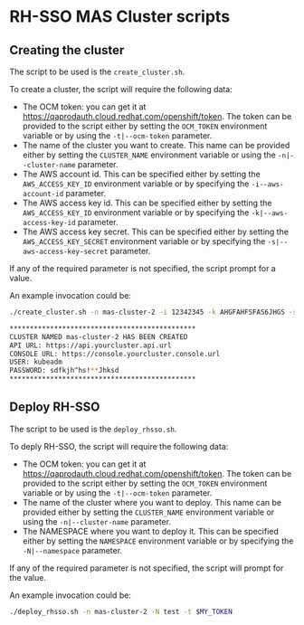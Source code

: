 # RH-SSO MAS Cluster scripts

## Creating the cluster
The script to be used is the `create_cluster.sh`.

To create a cluster, the script will require the following data:
* The OCM token: you can get it at https://qaprodauth.cloud.redhat.com/openshift/token.
  The token can be provided to the script either by setting the `OCM_TOKEN` environment variable or by
  using the `-t|--ocm-token` parameter. 
* The name of the cluster you want to create. This name can be provided either by setting the `CLUSTER_NAME`
  environment variable or using the `-n|--cluster-name` parameter.
* The AWS account id. This can be specified either by setting the `AWS_ACCESS_KEY_ID` environment variable
  or by specifying the `-i--aws-account-id` parameter.
* The AWS access key id. This can be specified either by setting the `AWS_ACCESS_KEY_ID` environment variable
  or by specifying the `-k|--aws-access-key-id` parameter.
* The AWS access key secret. This can be specified either by setting the `AWS_ACCESS_KEY_SECRET` environment variable
  or by specifying the `-s|--aws-access-key-secret` parameter.

If any of the required parameter is not specified, the script prompt for a value.

An example invocation could be:
```bash
./create_cluster.sh -n mas-cluster-2 -i 12342345 -k AHGFAHFSFAS6JHGS -s 76n3i2938GHKJHKJH&kjhskjdh8271kas -t $MY_TOKEN

**********************************************
CLUSTER NAMED mas-cluster-2 HAS BEEN CREATED
API URL: https://api.yourcluster.api.url
CONSOLE URL: https://console.yourcluster.console.url
USER: kubeadm
PASSWORD: sdfkjh^hs!**Jhksd
**********************************************
```

## Deploy RH-SSO
The script to be used is the `deploy_rhsso.sh`.

To deply RH-SSO, the script will require the following data:
* The OCM token: you can get it at https://qaprodauth.cloud.redhat.com/openshift/token.
  The token can be provided to the script either by setting the `OCM_TOKEN` environment variable or by
  using the `-t|--ocm-token` parameter. 
* The name of the cluster where you want to deploy. This name can be provided either by setting the `CLUSTER_NAME`
  environment variable or using the `-n|--cluster-name` parameter.
* The NAMESPACE where you want to deploy it. This can be specified either by setting the `NAMESPACE` environment variable
  or by specifying the `-N|--namespace` parameter.

If any of the required parameter is not specified, the script will prompt for the value.

An example invocation could be:
```bash
./deploy_rhsso.sh -n mas-cluster-2 -N test -t $MY_TOKEN
```
